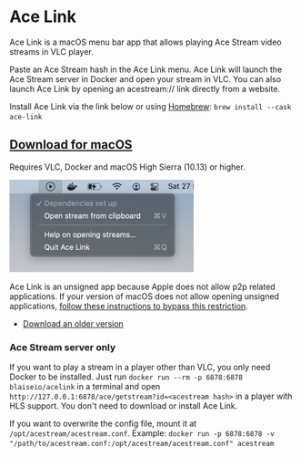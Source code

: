 # Ace Link

Ace Link is a macOS menu bar app that allows playing Ace Stream video streams in VLC player. 

Paste an Ace Stream hash in the Ace Link menu. Ace Link will launch the Ace Stream server in Docker and open your stream in VLC. You can also launch Ace Link by opening an acestream:// link directly from a website.

Install Ace Link via the link below or using [Homebrew](https://brew.sh): `brew install --cask ace-link`

## [Download for macOS](https://github.com/blaise-io/acelink/releases/download/1.8.0/Ace.Link.1.8.0.dmg)

Requires VLC, Docker and macOS High Sierra (10.13) or higher.

<img src="acelink.png" width="324" alt="Ace Link" />

Ace Link is an unsigned app because Apple does not allow p2p related applications. If your version of macOS does not allow opening unsigned applications, [follow these instructions to bypass this restriction](http://osxdaily.com/2016/09/27/allow-apps-from-anywhere-macos-gatekeeper/).

 - [Download an older version](https://github.com/blaise-io/acelink/releases)


### Ace Stream server only

If you want to play a stream in a player other than VLC, you only need Docker to be installed. Just run `docker run --rm -p 6878:6878 blaiseio/acelink` in a terminal and open `http://127.0.0.1:6878/ace/getstream?id=<acestream hash>` in a player with HLS support. You don't need to download or install Ace Link.

If you want to overwrite the config file, mount it at `/opt/acestream/acestream.conf`. Example: `docker run -p 6878:6878 -v "/path/to/acestream.conf:/opt/acestream/acestream.conf" acestream`
